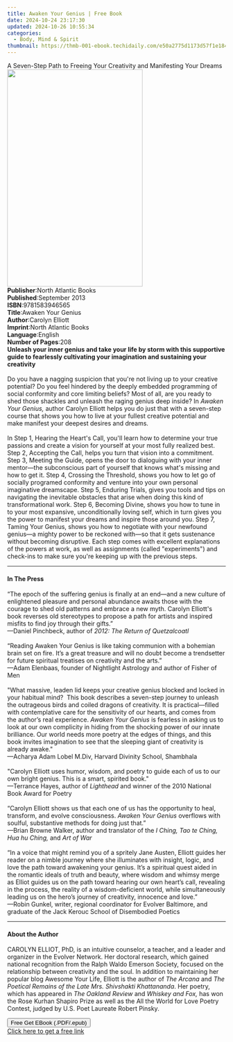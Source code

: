 ```yaml
---
title: Awaken Your Genius | Free Book
date: 2024-10-24 23:17:30
updated: 2024-10-26 10:55:34
categories:
  - Body, Mind & Spirit
thumbnail: https://thmb-001-ebook.techidaily.com/e50a2775d1173d57f1e1848190c1834f9ca5c9c8f12bc3aefdc14f013131c5a4.jpg
---
```

<main id="book-container">
  <div class="flex flex-col">
    <div class="book-brief flex-1 py-6 px-4 sm:p-6 md:py-10 md:px-8">
      <!-- brief-->
      <div class="book-brief-main">
        A Seven-Step Path to Freeing Your Creativity and Manifesting Your Dreams
      </div>
    </div>
    <div
      class="book-meta-info flex-1 grid gap-4 col-start-1 col-end-3 row-start-1 sm:mb-6 sm:grid-cols-4 lg:gap-6 lg:col-start-2 lg:row-end-6 lg:row-span-6 lg:mb-0"
    >
      <div
        class="book-meta-info-left place-content-center mt-4 p-4 text-sm leading-6 col-start-2 col-span-2 dark:text-slate-400"
      >
        <img
          class="w-full h-500 object-cover rounded-lg sm:h-255 sm:col-span-2 lg:col-span-full"
          src="https://img-001-ebook.techidaily.com/35e4abb309f1ed6238c8956834f8f4e109e98a55f1771903279ea6c8ca19f1c5.jpg"
          alt=""
          width="312"
          height="500"
        />
      </div>
      <div
        class="book-meta-info-right mt-2 col-start-1 row-start-2 col-span-3 self-center"
      >
        <!-- meta data  -->
        <div class="flex flex-col px-4 md:px-8">
          <div class="flex-1">
            <strong>Publisher</strong>:<span class="px-2"
              >North Atlantic Books</span
            >
          </div>
          <div class="flex-1">
            <strong>Published</strong>:<span class="px-2">September 2013</span>
          </div>
          <div class="flex-1">
            <strong>ISBN</strong>:<span class="px-2">9781583946565</span>
          </div>
          <div class="flex-1">
            <strong>Title</strong>:<span class="px-2">Awaken Your Genius</span>
          </div>
          <div class="flex-1">
            <strong>Author</strong>:<span class="px-2">Carolyn Elliott</span>
          </div>
          <div class="flex-1">
            <strong>Imprint</strong>:<span class="px-2"
              >North Atlantic Books</span
            >
          </div>
          <div class="flex-1">
            <strong>Language</strong>:<span class="px-2">English</span>
          </div>
          <div class="flex-1">
            <strong>Number of Pages</strong>:<span class="px-2">208</span>
          </div>
        </div>
      </div>
    </div>
    <div class="book-description flex-1 py-6 px-4 sm:p-6 md:py-10 md:px-8">
      <div class="book-description-main">
        <div accordion-content="" id="description">
          <b
            >Unleash your inner genius and take your life by storm with this
            supportive guide to fearlessly cultivating your imagination and
            sustaining your creativity<br /></b
          ><br />
          Do you have a nagging suspicion that you're not living up to your
          creative potential? Do you feel hindered by the deeply embedded
          programming of social conformity and core limiting beliefs? Most of
          all, are you ready to shed those shackles and unleash the raging
          genius deep inside? In <i>Awaken Your Genius,</i> author Carolyn
          Elliott helps you do just that with a seven-step course that shows you
          how to live at your fullest creative potential and make manifest your
          deepest desires and dreams.<br /><br />
          In Step 1, Hearing the Heart's Call, you'll learn how to determine
          your true passions and create a vision for yourself at your most fully
          realized best. Step 2, Accepting the Call, helps you turn that vision
          into a commitment. Step 3, Meeting the Guide, opens the door to
          dialoguing with your inner mentor—the subconscious part of yourself
          that knows what's missing and how to get it. Step 4, Crossing the
          Threshold, shows you how to let go of socially programed conformity
          and venture into your own personal imaginative dreamscape. Step 5,
          Enduring Trials, gives you tools and tips on navigating the inevitable
          obstacles that arise when doing this kind of transformational work.
          Step 6, Becoming Divine, shows you how to tune in to your most
          expansive, unconditionally loving self, which in turn gives you the
          power to manifest your dreams and inspire those around you. Step 7,
          Taming Your Genius, shows you how to negotiate with your newfound
          genius—a mighty power to be reckoned with—so that it gets sustenance
          without becoming disruptive. Each step comes with excellent
          explanations of the powers at work, as well as assignments (called
          "experiments") and check-ins to make sure you're keeping up with the
          previous steps.
        </div>
        <div class="accordion-fader"></div>
      </div>
    </div>
    <div class="book-excerpts flex-1 py-6 px-4 sm:p-6 md:py-10 md:px-8">
      <!-- excerpts-->
      <div class="book-excerpts-main">
        <hr />
        <h4 class="placeholder placeholder-heading">
          <span>In The Press</span>
        </h4>
        <p>
          “The epoch of the suffering genius is finally at an end—and a new
          culture of enlightened pleasure and personal abundance awaits those
          with the courage to shed old patterns and embrace a new myth. Carolyn
          Elliott's book reverses old stereotypes to propose a path for artists
          and inspired misfits to find joy through their gifts.”<br />—Daniel
          Pinchbeck, author of <i>2012: The Return of Quetzalcoatl</i
          ><br /><br />“Reading&nbsp;Awaken Your Genius&nbsp;is like taking
          communion with a bohemian brain set on fire. It’s a great treasure and
          will no doubt become a trendsetter for future spiritual treatises on
          creativity and the arts.”<br />—Adam Elenbaas, founder of Nightlight
          Astrology and author of&nbsp;Fisher of Men<br /><br />"What massive,
          leaden lid keeps your creative genius blocked and locked in your
          habitual mind?&nbsp; This book describes a seven-step journey to
          unleash the outrageous birds and coiled dragons of creativity. It is
          practical—filled with contemplative care for the sensitivity of our
          hearts, and comes from the author’s real experience.
          <i>Awaken Your Genius</i>&nbsp;is fearless in asking us to look at our
          own complicity in hiding from the shocking power of our innate
          brilliance. Our world needs more poetry at the edges of things, and
          this book invites imagination to see that the sleeping giant of
          creativity is already awake." <br />
          —Acharya Adam Lobel M.Div, Harvard Divinity School, Shambhala<br />
          <i>&nbsp;</i><br />"Carolyn Elliott uses humor, wisdom, and poetry to
          guide each of us to our own bright genius. This is a smart, spirited
          book."<br />—Terrance Hayes, author of <i>Lighthead</i> and winner of
          the 2010 National Book Award for Poetry<br /><br />“Carolyn Elliott
          shows us that each one of us has the opportunity to heal, transform,
          and evolve consciousness. <i>Awaken Your Genius</i> overflows with
          soulful, substantive methods for doing just that.”<br />
          —Brian Browne Walker, author and translator of the <i>I Ching,</i>
          <i>Tao te Ching, Hua hu Ching, </i>and <i>Art of War</i
          ><br /><br />“In a voice that might remind you of a spritely Jane
          Austen, Elliott guides her reader on a nimble journey where she
          illuminates with insight, logic, and love the path toward awakening
          your genius. It’s a spiritual quest aided in the romantic ideals of
          truth and beauty, where wisdom and whimsy merge as Elliot guides us on
          the path toward hearing our own heart’s call, revealing in the
          process, the reality of a wisdom-deficient world, while simultaneously
          leading us on the hero’s journey of creativity, innocence and
          love.”<br />
          —Robin Gunkel, writer, regional coordinator for Evolver Baltimore, and
          graduate of the Jack Kerouc School of Disembodied Poetics<br />
        </p>
      </div>
    </div>
    <div class="book-about-author flex-1 py-6 px-4 sm:p-6 md:py-10 md:px-8">
      <!-- about author-->
      <div class="book-main-author-main">
        <hr />
        <h4 class="placeholder placeholder-heading">
          <span>About the Author</span>
        </h4>
        <p>
          CAROLYN ELLIOT, PhD, is an intuitive counselor, a teacher, and a
          leader and organizer in the Evolver Network. Her doctoral research,
          which gained national recognition from the Ralph Waldo Emerson
          Society, focused on the relationship between creativity and the soul.
          In addition to maintaining her popular blog Awesome Your Life, Elliott
          is the author of <i>The Arcana</i> and
          <i>The Poetical Remains of the Late Mrs. Shivshakti Khattananda</i>.
          Her poetry, which has appeared in <i>The Oakland Review </i>and
          <i>Whiskey and Fox,</i> has won the Rose Kurhan Shapiro Prize as well
          as the All the World for Love Poetry Contest, judged by U.S. Poet
          Laureate Robert Pinsky<i>.</i>
        </p>
      </div>
    </div>
    <div class="book-free-get flex-1 py-6 px-4 sm:p-6 md:py-10 md:px-8">
      <button
        id="btn-free-get"
        class="bg-blue-500 hover:bg-blue-700 text-white font-bold py-2 px-4 rounded"
      >
        Free Get EBook (.PDF/.epub)
      </button>
      <div id="countdown-display" class="px-2 text-lg mt-2"></div>
      <a
        id="free-link"
        class="hidden bg-blue-500 hover:bg-blue-700 text-white font-bold py-2 px-4 rounded"
        href="https://www.ebooks.com/en-us/book/1159253/awaken-your-genius/carolyn-elliott/"
        target="_blank"
        >Click here to get a free link</a
      >
    </div>
    <script>
      let countdownTime = 0;
      let countdownInterval = null;
      document
        .getElementById('btn-free-get')
        .addEventListener('click', startCountdown);
      function startCountdown() {
        countdownTime = new Date().getTime() + 60000 * 3;
        countdownInterval = setInterval(updateCountdown, 1000);
        document.getElementById('btn-free-get').disabled = true;
        document
          .getElementById('btn-free-get')
          .classList.add('bg-gray-500', 'cursor-not-allowed');
      }
      function updateCountdown() {
        let currentTime = new Date().getTime();
        let timeLeft = countdownTime - currentTime;
        let secondsLeft = Math.floor(timeLeft / 1000);
        document.getElementById('countdown-display').innerHTML =
          `Remaining time: ${secondsLeft} seconds.`;
        if (secondsLeft <= 0) {
          clearInterval(countdownInterval);
          document.getElementById('btn-free-get').classList.add('hidden');
          document.getElementById('free-link').classList.remove('hidden');
          document.getElementById('countdown-display').innerHTML = '';
        }
      }
    </script>
  </div>
</main>

